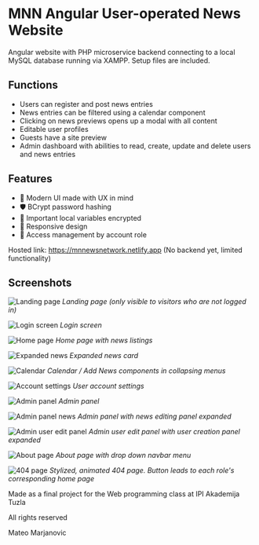 # MNN Angular User-operated News Website

Angular website with PHP microservice backend connecting to a local MySQL database running via XAMPP. Setup files are included.

## Functions
* Users can register and post news entries
* News entries can be filtered using a calendar component
* Clicking on news previews opens up a modal with all content
* Editable user profiles
* Guests have a site preview
* Admin dashboard with abilities to read, create, update and delete users and news entries

## Features
* 🎨 Modern UI made with UX in mind 
* 🛡️ BCrypt password hashing
* 🔐 Important local variables encrypted
* 📱 Responsive design
* 👥 Access management by account role

Hosted link: https://mnnewsnetwork.netlify.app (No backend yet, limited functionality)

## Screenshots

![Landing page](https://i.imgur.com/bKTTQr1.png)
*Landing page (only visible to visitors who are not logged in)*

![Login screen](https://i.imgur.com/Gmj5e0G.png)
*Login screen*

![Home page](https://i.imgur.com/aUTOkpc.png)
*Home page with news listings*

![Expanded news](https://i.imgur.com/uDh45jG.png)
*Expanded news card*

![Calendar](https://i.imgur.com/jNgx7uY.png)
*Calendar / Add News components in collapsing menus*

![Account settings](https://i.imgur.com/HyjzJfT.png)
*User account settings*

![Admin panel](https://i.imgur.com/geacSjz.png)
*Admin panel*

![Admin panel news](https://i.imgur.com/86YNp6q.png)
*Admin panel with news editing panel expanded*

![Admin user edit panel](https://i.imgur.com/0FI2D6E.png)
*Admin user edit panel with user creation panel expanded*

![About page](https://i.imgur.com/n5FWrnE.png)
*About page with drop down navbar menu*

![404 page](https://i.imgur.com/cz5GSTx.png)
*Stylized, animated 404 page. Button leads to each role's corresponding home page*


Made as a final project for the Web programming class at IPI Akademija Tuzla

All rights reserved

Mateo Marjanovic
